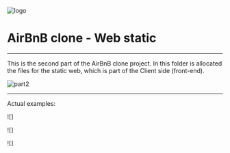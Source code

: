 ![logo](https://camo.githubusercontent.com/12b6cdd2850c27109481daf20a2bb55c925160b60a4ee08ee3c90bfc9224acdb/68747470733a2f2f692e6962622e636f2f664739376348512f48626e622e706e67)
# AirBnB clone - Web static
___

This is the second part of the AirBnB clone project. In this folder is allocated the files for the static web, which is part of the Client side (front-end).

![part2](https://holbertonintranet.s3.amazonaws.com/uploads/medias/2018/6/87c01524ada6080f40fc.png?X-Amz-Algorithm=AWS4-HMAC-SHA256&X-Amz-Credential=AKIARDDGGGOUWMNL5ANN%2F20201115%2Fus-east-1%2Fs3%2Faws4_request&X-Amz-Date=20201115T233402Z&X-Amz-Expires=86400&X-Amz-SignedHeaders=host&X-Amz-Signature=f33052d927f0c7ebeca41deb2230b677800e4273bc5e656a05e67ffaf959c6c5)

___

Actual examples:

![]

![]

![]

